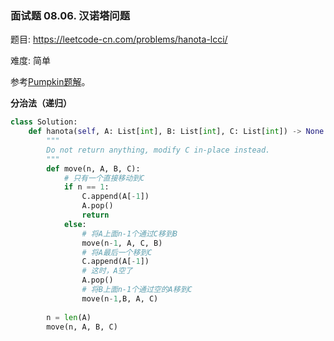 ### 面试题 08.06. 汉诺塔问题

题目:
<https://leetcode-cn.com/problems/hanota-lcci/>


难度:   简单

参考[Pumpkin题解](https://leetcode-cn.com/problems/hanota-lcci/solution/tu-jie-yi-nuo-ta-de-gu-shi-ju-shuo-dang-64ge-pan-z/)。

**分治法（递归）**
```python
class Solution:
    def hanota(self, A: List[int], B: List[int], C: List[int]) -> None:
        """
        Do not return anything, modify C in-place instead.
        """
        def move(n, A, B, C):
            # 只有一个直接移动到C
            if n == 1:
                C.append(A[-1])
                A.pop()
                return 
            else:
                # 将A上面n-1个通过C移到B
                move(n-1, A, C, B)  
                # 将A最后一个移到C
                C.append(A[-1]) 
                # 这时，A空了         
                A.pop()       
                # 将B上面n-1个通过空的A移到C           
                move(n-1,B, A, C) 
              
        n = len(A)
        move(n, A, B, C)
```